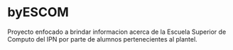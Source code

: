 # byESCOM
Proyecto enfocado a brindar informacion acerca de la Escuela Superior de Computo del IPN por parte de alumnos  pertenecientes al plantel. 

